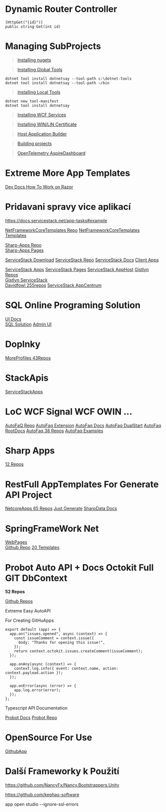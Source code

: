 ﻿# Dynamic Router Controller
    [HttpGet("{id}")]
    public string Get(int id)

# Managing SubProjects 

> [Installing nugets](https://learn.microsoft.com/en-us/dotnet/core/tools/dependencies)    

> [Installing Global Tools](https://learn.microsoft.com/en-us/dotnet/core/tools/global-tools)    
````     
dotnet tool install dotnetsay --tool-path c:\dotnet-tools    
dotnet tool install dotnetsay --tool-path ~/bin    

```` 

> [Installing Local Tools](https://learn.microsoft.com/en-us/dotnet/core/tools/global-tools)    
````     
dotnet new tool-manifest     
dotnet tool install dotnetsay   

```` 

> [Installing WCF Services](https://learn.microsoft.com/en-us/dotnet/core/additional-tools/dotnet-svcutil-guide?tabs=dotnetsvcutil2x)    

> [Installing WIN/LIN Certificate](https://learn.microsoft.com/en-us/dotnet/core/additional-tools/self-signed-certificates-guide)

> [Host Application Builder](https://learn.microsoft.com/en-us/dotnet/api/microsoft.extensions.hosting.hostapplicationbuilder.services?view=net-8.0)   

> [Building projects](https://learn.microsoft.com/en-us/dotnet/fundamentals/code-analysis/configuration-files)     

> [OpenTelemetry AspireDashboard](https://learn.microsoft.com/en-us/dotnet/core/diagnostics/observability-otlp-example)    



# Extreme More App Templates

[Dev Docs How To Work on Razor](https://sharpscript.net/docs/script-plugins)


# Pridavani spravy vice aplikací
https://docs.servicestack.net/app-tasks#example

  
   

[NetFrameworkCoreTemplates Repo](https://github.com/orgs/NetCoreTemplates/repositories)
[NetFrameworkCoreTemplates Templates](https://github.com/NetFrameworkCoreTemplates)

[Sharp-Apps Repo](https://github.com/sharp-apps)   
[Sharp-Apps Pages](https://sharpscript.net/sharp-apps/)   

[ServiceStack Download](https://servicestack.net/start?Mix=autocrudgen%2Copenapi3%2Cef-sqlite)
[ServiceStack Repo](https://github.com/ServiceStack/dotnet-app/tree/master)
[ServiceStack Docs](https://docs.servicestack.net/self-hosting) 
[Client Apps](https://apps.servicestack.net)

[ServiceStack Apps](https://stackoverflow.com/questions/15862634/in-what-order-are-the-servicestack-examples-supposed-to-be-grokked/15869816#15869816)
[ServiceStack Pages](https://servicestack.net/)
[ServiceStack AppHost](https://github.com/ServiceStack/ServiceStack.Examples/tree/master/src/StarterTemplates/WinServiceAppHost)
[Gistlyn Repos](https://github.com/gistlyn?tab=repositories)    
[Gistlyn ServiceStack](https://github.com/gistlyn/ServiceStack)   
[Davidfowl 255repos](https://github.com/davidfowl?page=2&tab=repositories)
[ServiceStack AppCentrum](https://techstacks.io/tech/csharp/)


# SQL Online Programing Solution 
[UI Docs](https://api.locode.dev/modules/shared.html#AdminStore)  
[SQL Solution](https://github.com/wwwlicious/ServiceStack.OrmLite)
[Admin UI](https://github.com/ServiceStackApps/RedisAdminUI)


# Doplnky 
[MoreProfiles 43Repos](https://github.com/wwwlicious?tab=repositories)


# StackApis   

[ServiceStackApps](https://github.com/ServiceStackApps/StackApis)


# LoC WCF Signal WCF OWIN ...
[AutoFaQ Repo](https://github.com/autofac)
[AutoFaq Extension](https://autofac.readthedocs.io/en/latest/integration/aspnetcore.html)
[AutoFaq Docs](https://autofac.readthedocs.io/en/latest/)
[AutoFaq DualStart](https://autofac.readthedocs.io/en/latest/integration/aspnetcore.html#configuration-method-naming-conventions)
[AutoFaq RootDocs](https://autofac.readthedocs.io/en/latest/configuration/index.html)
[AutoFaq 38 Repos](https://github.com/orgs/autofac/repositories)
[AutoFaq Examples](https://github.com/autofac/Examples/tree/master/src/MultitenantExample.WcfService)   



# Sharp Apps 
[12 Repos](https://github.com/orgs/sharp-apps/repositories)



# RestFull AppTemplates For Generate API Project
[NetcoreApps 65 Repos](https://github.com/orgs/NetCoreApps/repositories)
[Just Generate](https://github.com/NetCoreApps/SharpData)
[SharpData Docs](https://sharpscript.net/sharp-apps/sharpdata)    



# SpringFrameWork Net
[WebPages](https://springframework.net/)     
[Github Repo](https://github.com/spring-projects/spring-net)
[20 Templates](https://github.com/spring-projects/spring-net/blob/main/website/src/pages/examples.md)


# Probot Auto API + Docs Octokit Full GIT DbContext 
**52 Repos**    
 
 [Github Repos](https://github.com/orgs/probot/repositories)

 Extreme Easy AutoAPI     

 For Creating GitHuApps    

````    
export default (app) => {
  app.on("issues.opened", async (context) => {
    const issueComment = context.issue({
      body: "Thanks for opening this issue!",
    });
    return context.octokit.issues.createComment(issueComment);
  });

  app.onAny(async (context) => {
    context.log.info({ event: context.name, action: context.payload.action });
  });

  app.onError(async (error) => {
    app.log.error(error);
  });
};

````
 
Typescript API Documentation   

[Probot Docs](https://probot.github.io/docs/)
[Probot Repo](https://github.com/probot/probot)



# OpenSource For Use    
[GithubApp](https://github.com/marketplace)




# Další Frameworky k Použití

https://github.com/NancyFx/Nancy.Bootstrappers.Unity

https://github.com/kephas-software


app open studio  --ignore-ssl-errors